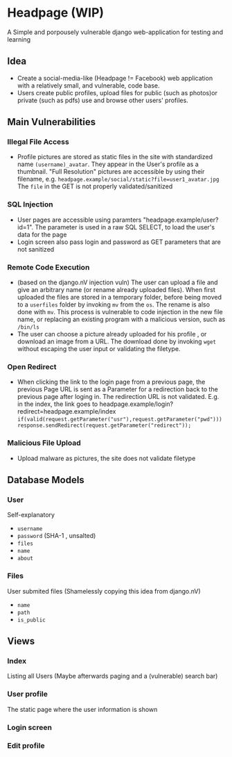 # Headpage (WIP)

A Simple and porpousely vulnerable django web-application for testing and learning

## Idea

* Create a social-media-like (Headpage != Facebook) web application with a relatively small, and vulnerable, code base. 
* Users create public profiles, upload files for public (such as photos)or private (such as pdfs) use and browse other users' profiles.

## Main Vulnerabilities

### Illegal File Access
* Profile pictures are stored as static files in the site with standardized name `(username)_avatar`. They appear in the User's profile as a thumbnail. "Full Resolution" pictures are accessible by using their filename, e.g. `headpage.example/social/static?file=user1_avatar.jpg` The `file` in the GET is not properly validated/sanitized

### SQL Injection
* User pages are accessible using paramters "headpage.example/user?id=1". The parameter is used in a raw SQL SELECT, to load the user's data for the page
* Login screen also pass login and password as GET parameters that are not sanitized

### Remote Code Execution
* (based on the django.nV injection vuln) The user can upload a file and give an arbitrary name (or rename already uploaded files). When first uploaded the files are stored in a temporary folder, before being moved to a `userfiles` folder by invoking `mv` from the `os`. The rename is also done with `mv`. This process is vulnerable to code injection in the new file name, or replacing an existing program with a malicious version, such as `/bin/ls`
* The user can choose a picture already uploaded for his profile    , or download an image from a URL. The download done by invoking `wget` without escaping the user input or validating the filetype. 

### Open Redirect
* When clicking the link to the login page from a previous page, the previous Page URL is sent as a Parameter for a redirection back to the previous page after loging in. The redirection URL is not validated. E.g. in the index, the link goes to headpage.example/login?redirect=headpage.example/index 
`if(valid(request.getParameter("usr"),request.getParameter("pwd"))) response.sendRedirect(request.getParameter("redirect"));`


### Malicious File Upload
* Upload malware as pictures, the site does not validate filetype
## Database Models

### User
Self-explanatory
* `username`
* `password` (SHA-1 , unsalted)
* `files`
* `name`
* `about`

### Files
User submited files (Shamelessly copying this idea from django.nV)
* `name`
* `path`
* `is_public`

## Views
### Index
Listing all Users (Maybe afterwards paging and a (vulnerable) search bar)
### User profile
The static page where the user information is shown
### Login screen 
### Edit profile